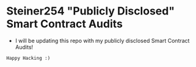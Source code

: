 # Steiner254 "Publicly Disclosed" Smart Contract Audits
- I will be updating this repo with my publicly disclosed Smart Contract Audits!

`Happy Hacking :)`
